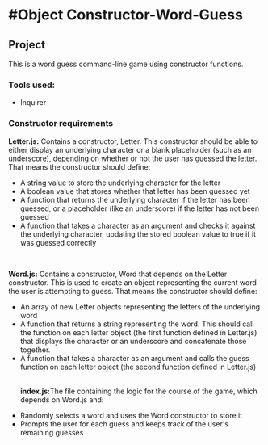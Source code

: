 <h1>#Object Constructor-Word-Guess</h1>
<h2>Project</h2>
<p>This is a word guess command-line game using constructor functions.</p>

<h3>Tools used:</h3>
<ul>
  <li>Inquirer</li>
</ul>  

<h3>Constructor requirements</h3>
<p><b>Letter.js:</b> Contains a constructor, Letter. This constructor should be able to either display an underlying character or a blank placeholder (such as an underscore), depending on whether or not the user has guessed the letter. That means the constructor should define:</p>
<ul>
  <li>A string value to store the underlying character for the letter</li>
  <li>A boolean value that stores whether that letter has been guessed yet</li>
  <li>A function that returns the underlying character if the letter has been guessed, or a placeholder (like an underscore) if the letter has not been guessed</li>
  <li>A function that takes a character as an argument and checks it against the underlying character, updating the stored boolean   value to true if it was guessed correctly</li>
</ul>

<br>

<p><b>Word.js:</b> Contains a constructor, Word that depends on the Letter constructor. This is used to create an object representing the current word the user is attempting to guess. That means the constructor should define:</p>
<ul>
  <li>An array of new Letter objects representing the letters of the underlying word</li>
  <li>A function that returns a string representing the word. This should call the function on each letter object (the first function defined in Letter.js) that displays the character or an underscore and concatenate those together.</li>
  <li>A function that takes a character as an argument and calls the guess function on each letter object (the second function defined in Letter.js)</li>

<br>

<p><b>index.js:</b>The file containing the logic for the course of the game, which depends on Word.js and:</p>
<lu>
  <li>Randomly selects a word and uses the Word constructor to store it</li>
  <li>Prompts the user for each guess and keeps track of the user's remaining guesses</li>
</lu>
